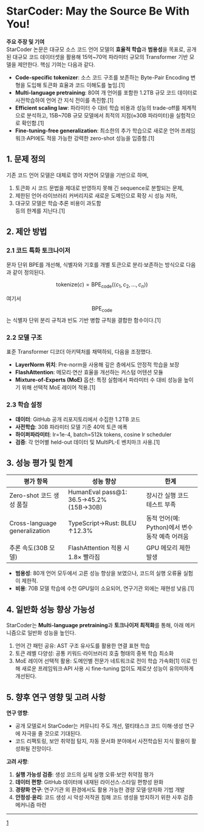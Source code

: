 # StarCoder: May the Source Be With You!

**주요 주장 및 기여**  
StarCoder 논문은 대규모 소스 코드 언어 모델의 **효율적 학습**과 **범용성**을 목표로, 공개된 대규모 코드 데이터셋을 활용해 15억~70억 파라미터 규모의 Transformer 기반 모델을 제안한다. 핵심 기여는 다음과 같다.  
- **Code-specific tokenizer**: 소스 코드 구조를 보존하는 Byte-Pair Encoding 변형을 도입해 토큰화 효율과 코드 이해도를 높임.[1]
- **Multi-language pretraining**: 80여 개 언어를 포함한 1.2TB 규모 코드 데이터로 사전학습하여 언어 간 지식 전이를 촉진함.[1]
- **Efficient scaling law**: 파라미터 수 대비 학습 비용과 성능의 trade-off를 체계적으로 분석하고, 15B~70B 규모 모델에서 최적의 지점(≈30B 파라미터)을 실험적으로 확인함.[1]
- **Fine-tuning-free generalization**: 최소한의 추가 학습으로 새로운 언어·프레임워크·API에도 적응 가능한 강력한 zero-shot 성능을 입증함.[1]

## 1. 문제 정의  
기존 코드 언어 모델은 대체로 영어 자연어 모델을 기반으로 하며,  
1) 토큰화 시 코드 문법을 제대로 반영하지 못해 긴 sequence로 분할되는 문제,  
2) 제한된 언어·라이브러리 커버리지로 새로운 도메인으로 확장 시 성능 저하,  
3) 대규모 모델은 학습·추론 비용이 과도함  
등의 한계를 지닌다.[1]

## 2. 제안 방법  
### 2.1 코드 특화 토크나이저  
문자 단위 BPE를 개선해, 식별자와 기호를 개별 토큰으로 분리·보존하는 방식으로 다음과 같이 정의된다.  

$$
\mathrm{tokenize}(c) = \mathrm{BPE}_{\mathrm{code}}(\langle c_1, c_2, \dots, c_n\rangle)
$$  

여기서 $$\mathrm{BPE}_{\mathrm{code}}$$는 식별자 단위 분리 규칙과 빈도 기반 병합 규칙을 결합한 함수이다.[1]

### 2.2 모델 구조  
표준 Transformer 디코더 아키텍처를 채택하되, 다음을 조정했다.  
- **LayerNorm 위치**: Pre-norm을 사용해 깊은 층에서도 안정적 학습을 보장  
- **FlashAttention**: 메모리·연산 효율을 개선하는 커스텀 어텐션 모듈  
- **Mixture-of-Experts (MoE)** 옵션: 특정 실험에서 파라미터 수 대비 성능을 높이기 위해 선택적 MoE 레이어 적용.[1]

### 2.3 학습 설정  
- **데이터**: GitHub 공개 리포지토리에서 수집한 1.2TB 코드  
- **사전학습**: 30B 파라미터 모델 기준 40억 토큰 에폭  
- **하이퍼파라미터**: lr=1e-4, batch=512k tokens, cosine lr scheduler  
- **검증**: 각 언어별 held-out 데이터 및 MultiPL-E 벤치마크 사용.[1]

## 3. 성능 평가 및 한계  
| 평가 항목                   | 성능 향상                                        | 한계                                         |
|----------------------------|-------------------------------------------------|---------------------------------------------|
| Zero-shot 코드 생성 품질   | HumanEval pass@1: 36.5→45.2% (15B→30B)           | 장시간 실행 코드 테스트 부족                  |
| Cross-language generalization | TypeScript→Rust: BLEU ↑12.3%                     | 동적 언어(예: Python)에서 변수 동작 예측 어려움 |
| 추론 속도(30B 모델)         | FlashAttention 적용 시 1.8× 빨라짐               | GPU 메모리 제한 발생                          |

- **범용성**: 80개 언어 모두에서 고른 성능 향상을 보였으나, 코드의 실행 오류율 실험이 제한적.  
- **비용**: 70B 모델 학습에 수천 GPU일이 소요되어, 연구기관 외에는 재현성 낮음.[1]

## 4. 일반화 성능 향상 가능성  
StarCoder는 **Multi-language pretraining**과 **토크나이저 최적화**를 통해, 아래 메커니즘으로 일반화 성능을 높인다.  
1. 언어 간 패턴 공유: AST 구조 유사도를 활용한 연결 표현 학습  
2. 토큰 레벨 다양성: 공통 키워드·라이브러리 호출 형태의 중복 학습 최소화  
3. MoE 레이어 선택적 활용: 도메인별 전문가 네트워크로 전이 학습 가속화[1]
이로 인해 새로운 프레임워크·API 사용 시 fine-tuning 없이도 제로샷 성능이 유의미하게 개선된다.

## 5. 향후 연구 영향 및 고려 사항  
**연구 영향**:  
- 공개 모델로서 StarCoder는 커뮤니티 주도 개선, 멀티태스크 코드 이해·생성 연구에 자극을 줄 것으로 기대된다.  
- 코드 리팩토링, 보안 취약점 탐지, 자동 문서화 분야에서 사전학습된 지식 활용이 활성화될 전망이다.

**고려 사항**:  
1. **실행 가능성 검증**: 생성 코드의 실제 실행 오류·보안 취약점 평가  
2. **데이터 편향**: GitHub 데이터에 내재된 라이선스·스타일 편향성 완화  
3. **경량화 연구**: 연구기관 외 환경에서도 활용 가능한 경량 모델·양자화 기법 개발  
4. **안정성·윤리**: 코드 생성 시 악성·저작권 침해 코드 생성을 방지하기 위한 사후 검증 메커니즘 마련

---

[1](https://ppl-ai-file-upload.s3.amazonaws.com/web/direct-files/attachments/22370781/4b3039a8-0326-4216-959b-a9cdd05eabac/2305.06161v2.pdf)
